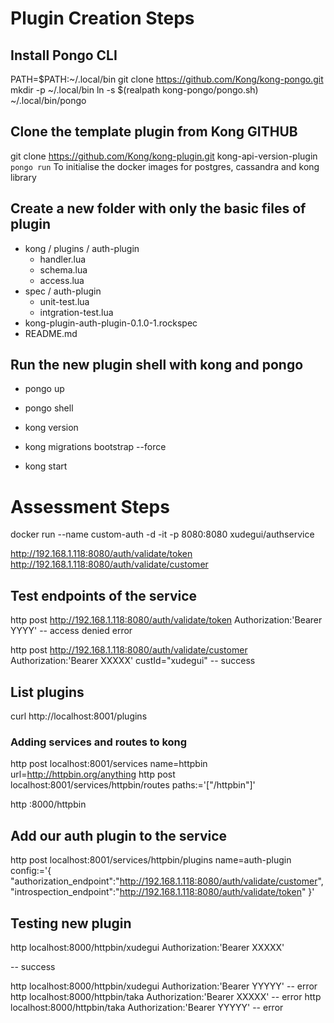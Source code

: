 # Plugin Creation Steps

## Install Pongo CLI

PATH=$PATH:~/.local/bin
git clone https://github.com/Kong/kong-pongo.git
mkdir -p ~/.local/bin
ln -s $(realpath kong-pongo/pongo.sh) ~/.local/bin/pongo

## Clone the template plugin from Kong GITHUB

git clone https://github.com/Kong/kong-plugin.git kong-api-version-plugin
`pongo run`
To initialise the docker images for postgres, cassandra and kong library

## Create a new folder with only the basic files of plugin

- kong / plugins / auth-plugin
  - handler.lua
  - schema.lua
  - access.lua
- spec / auth-plugin
  - unit-test.lua
  - intgration-test.lua
- kong-plugin-auth-plugin-0.1.0-1.rockspec
- README.md

## Run the new plugin shell with kong and pongo

- pongo up
- pongo shell

- kong version
- kong migrations bootstrap --force
- kong start

# Assessment Steps

docker run --name custom-auth -d -it -p 8080:8080 xudegui/authservice

http://192.168.1.118:8080/auth/validate/token
http://192.168.1.118:8080/auth/validate/customer

## Test endpoints of the service

http post http://192.168.1.118:8080/auth/validate/token Authorization:'Bearer YYYY'
-- access denied error

http post http://192.168.1.118:8080/auth/validate/customer Authorization:'Bearer XXXXX' custId="xudegui"
-- success

## List plugins

curl http://localhost:8001/plugins

### Adding services and routes to kong

http post localhost:8001/services name=httpbin url=http://httpbin.org/anything
http post localhost:8001/services/httpbin/routes paths:='["/httpbin"]'

http :8000/httpbin

## Add our auth plugin to the service

http post localhost:8001/services/httpbin/plugins name=auth-plugin config:='{ "authorization_endpoint":"http://192.168.1.118:8080/auth/validate/customer", "introspection_endpoint":"http://192.168.1.118:8080/auth/validate/token" }'

## Testing new plugin

http localhost:8000/httpbin/xudegui Authorization:'Bearer XXXXX'

-- success

http localhost:8000/httpbin/xudegui Authorization:'Bearer YYYYY'
-- error
http localhost:8000/httpbin/taka Authorization:'Bearer XXXXX'
-- error
http localhost:8000/httpbin/taka Authorization:'Bearer YYYYY'
-- error
